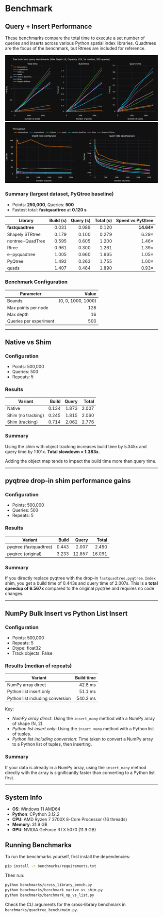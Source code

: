 # Benchmark

## Query + Insert Performance

These benchmarks compare the total time to execute a set number of 
queries and inserts across various Python spatial index libraries.
Quadtrees are the focus of the benchmark, but Rtrees are included for reference.


![Total time](https://raw.githubusercontent.com/Elan456/fastquadtree/main/assets/quadtree_bench_time.png)
![Throughput](https://raw.githubusercontent.com/Elan456/fastquadtree/main/assets/quadtree_bench_throughput.png)

### Summary (largest dataset, PyQtree baseline)

- Points: **250,000**, Queries: **500**
- Fastest total: **fastquadtree** at **0.120 s**

| Library | Build (s) | Query (s) | Total (s) | Speed vs PyQtree |
|---|---:|---:|---:|---:|
| **fastquadtree** | 0.031 | 0.089 | 0.120 | **14.64×** |
| Shapely STRtree | 0.179 | 0.100 | 0.279 | 6.29× |
| nontree-QuadTree | 0.595 | 0.605 | 1.200 | 1.46× |
| Rtree        | 0.961 | 0.300 | 1.261 | 1.39× |
| e-pyquadtree | 1.005 | 0.660 | 1.665 | 1.05× |
| PyQtree      | 1.492 | 0.263 | 1.755 | 1.00× |
| quads        | 1.407 | 0.484 | 1.890 | 0.93× |

### Benchmark Configuration
| Parameter | Value |
|---|---:|
| Bounds | (0, 0, 1000, 1000) |
| Max points per node | 128 |
| Max depth | 16 |
| Queries per experiment | 500 |

---------

## Native vs Shim

### Configuration
- Points: 500,000
- Queries: 500
- Repeats: 5

### Results

| Variant | Build | Query | Total |
|---|---:|---:|---:|
| Native | 0.134 | 1.873 | 2.007 |
| Shim (no tracking) | 0.245 | 1.815 | 2.060 |
| Shim (tracking) | 0.714 | 2.062 | 2.776 |

### Summary

Using the shim with object tracking increases build time by 5.345x and query time by 1.101x.
**Total slowdown = 1.383x.**

Adding the object map tends to impact the build time more than query time.

-----------

## pyqtree drop-in shim performance gains

### Configuration
- Points: 500,000
- Queries: 500
- Repeats: 5

### Results

| Variant | Build | Query | Total |
|---|---:|---:|---:|
| pyqtree (fastquadtree) | 0.443 | 2.007 | 2.450 |
| pyqtree (original) | 3.233 | 12.857 | 16.091 |

### Summary

If you directly replace pyqtree with the drop-in `fastquadtree.pyqtree.Index` shim, you get a build time of 0.443s and query time of 2.007s.
This is a **total speedup of 6.567x** compared to the original pyqtree and requires no code changes.

---------

## NumPy Bulk Insert vs Python List Insert
### Configuration

- Points: 500,000
- Repeats: 5
- Dtype: float32
- Track objects: False

### Results (median of repeats)

| Variant | Build time |
|---|---:|
| NumPy array direct | 42.8 ms |
| Python list insert only | 51.1 ms |
| Python list including conversion | 540.2 ms |

Key:  

- *NumPy array direct*: Using the `insert_many` method with a NumPy array of shape (N, 2).  
- *Python list insert only*: Using the `insert_many` method with a Python list of tuples.  
- *Python list including conversion*: Time taken to convert a NumPy array to a Python list of tuples, then inserting.  

### Summary
If your data is already in a NumPy array, using the `insert_many` method directly with the array is significantly faster than converting to a Python list first.

---------

## System Info
- **OS**: Windows 11 AMD64
- **Python**: CPython 3.12.2
- **CPU**: AMD Ryzen 7 3700X 8-Core Processor (16 threads)
- **Memory**: 31.9 GB
- **GPU**: NVIDIA GeForce RTX 5070 (11.9 GB)

## Running Benchmarks
To run the benchmarks yourself, first install the dependencies:

```bash
pip install -r benchmarks/requirements.txt
```

Then run:

```bash
python benchmarks/cross_library_bench.py
python benchmarks/benchmark_native_vs_shim.py 
python benchmarks/benchmark_np_vs_list.py 
```

Check the CLI arguments for the cross-library benchmark in `benchmarks/quadtree_bench/main.py`.

